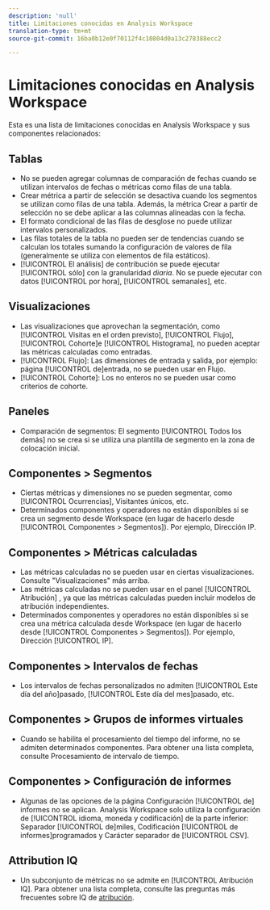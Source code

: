 ```yaml
---
description: 'null'
title: Limitaciones conocidas en Analysis Workspace
translation-type: tm+mt
source-git-commit: 16ba0b12e0f70112f4c10804d0a13c278388ecc2

---
```



# Limitaciones conocidas en Analysis Workspace

Esta es una lista de limitaciones conocidas en Analysis Workspace y sus componentes relacionados:

## Tablas

* No se pueden agregar columnas de comparación de fechas cuando se utilizan intervalos de fechas o métricas como filas de una tabla.
* Crear métrica a partir de selección se desactiva cuando los segmentos se utilizan como filas de una tabla. Además, la métrica Crear a partir de selección no se debe aplicar a las columnas alineadas con la fecha.
* El formato condicional de las filas de desglose no puede utilizar intervalos personalizados.
* Las filas totales de la tabla no pueden ser de tendencias cuando se calculan los totales sumando la configuración de valores de fila (generalmente se utiliza con elementos de fila estáticos).
* [!UICONTROL El análisis] de contribución se puede ejecutar [!UICONTROL sólo] con la granularidad _diaria_. No se puede ejecutar con datos [!UICONTROL por hora], [!UICONTROL semanales], etc.

## Visualizaciones

* Las visualizaciones que aprovechan la segmentación, como [!UICONTROL Visitas en el orden previsto], [!UICONTROL Flujo], [!UICONTROL Cohorte]e [!UICONTROL Histograma], no pueden aceptar las métricas calculadas como entradas.
* [!UICONTROL Flujo]: Las dimensiones de entrada y salida, por ejemplo: página [!UICONTROL de]entrada, no se pueden usar en Flujo.
* [!UICONTROL Cohorte]: Los no enteros no se pueden usar como criterios de cohorte.

## Paneles

* Comparación de segmentos: El segmento [!UICONTROL Todos los demás] no se crea si se utiliza una plantilla de segmento en la zona de colocación inicial.

## Componentes &gt; Segmentos

* Ciertas métricas y dimensiones no se pueden segmentar, como [!UICONTROL Ocurrencias], Visitantes únicos, etc.
* Determinados componentes y operadores no están disponibles si se crea un segmento desde Workspace (en lugar de hacerlo desde [!UICONTROL Componentes &gt; Segmentos]). Por ejemplo, Dirección IP.

## Componentes &gt; Métricas calculadas

* Las métricas calculadas no se pueden usar en ciertas visualizaciones. Consulte "Visualizaciones" más arriba.
* Las métricas calculadas no se pueden usar en el panel [!UICONTROL Atribución] , ya que las métricas calculadas pueden incluir modelos de atribución independientes.
* Determinados componentes y operadores no están disponibles si se crea una métrica calculada desde Workspace (en lugar de hacerlo desde [!UICONTROL Componentes &gt; Segmentos]). Por ejemplo, Dirección [!UICONTROL IP].

## Componentes &gt; Intervalos de fechas

* Los intervalos de fechas personalizados no admiten [!UICONTROL Este día del año]pasado, [!UICONTROL Este día del mes]pasado, etc.

## Componentes &gt; Grupos de informes virtuales

* Cuando se habilita el procesamiento del tiempo del informe, no se admiten determinados componentes. Para obtener una lista completa, consulte Procesamiento [](/help/components/vrs/vrs-report-time-processing.md)de intervalo de tiempo.

## Componentes &gt; Configuración de informes

* Algunas de las opciones de la página Configuración [!UICONTROL de] informes no se aplican. Analysis Workspace solo utiliza la configuración de [!UICONTROL idioma, moneda y codificación] de la parte inferior: Separador [!UICONTROL de]miles, Codificación [!UICONTROL de informes]programados y Carácter separador de [!UICONTROL CSV].

## Attribution IQ

* Un subconjunto de métricas no se admite en [!UICONTROL Atribución IQ]. Para obtener una lista completa, consulte las preguntas más frecuentes sobre IQ de [atribución](/help/analyze/analysis-workspace/attribution-iq/attribution-faq.md).
